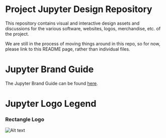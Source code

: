 # Project Jupyter Design Repository

This repository contains visual and interactive design assets and discussions for the various
software, websites, logos, merchandise, etc. of the project.

We are still in the process of moving things around in this repo, so for now, please link to this
README page, rather than individual files.

# Jupyter Brand Guide

The Jupyter Brand Guide can be found [here](https://github.com/jupyter/design/raw/master/brandguide/jupyter_brand_guide.pdf).

# Jupyter Logo Legend

### Rectangle Logo

![Alt text](/design/master/logos/Rectangle%20Logo/rectanglelogo-greytext-orangebody-greymoons/rectanglelogo-greytext-orangebody-greymoons.png?raw=true "Rectangle Logo")
